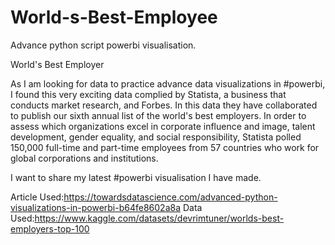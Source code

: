 # World-s-Best-Employee
 Advance python script powerbi visualisation.

World's Best Employer

As I am looking for data to practice advance data visualizations in #powerbi, I found this very exciting data complied by Statista, a business that conducts market research, and Forbes. In this data they have collaborated to publish our sixth annual list of the world's best employers. In order to assess which organizations excel in corporate influence and image, talent development, gender equality, and social responsibility, Statista polled 150,000 full-time and part-time employees from 57 countries who work for global corporations and institutions.

I want to share my latest #powerbi visualisation I have made. 

Article Used:https://towardsdatascience.com/advanced-python-visualizations-in-powerbi-b64fe8602a8a
Data Used:https://www.kaggle.com/datasets/devrimtuner/worlds-best-employers-top-100
